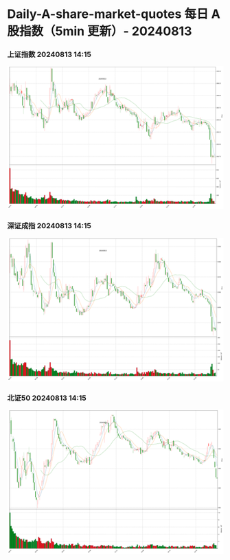 
# Daily-A-share-market-quotes 每日 A 股指数（5min 更新）- 20240813

### 上证指数 20240813 14:15
![](./fig/2024/8/20240813-sh000001.png)

### 深证成指 20240813 14:15
![](./fig/2024/8/20240813-sz399001.png)

### 北证50 20240813 14:15
![](./fig/2024/8/20240813-bj899050.png)
